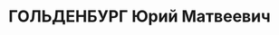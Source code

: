 ---
title: ГОЛЬДЕНБУРГ Юрий Матвеевич
description: '1897 р., м. Мелітополь Запорізької обл., робітник, чл. ВКП(б), освіта
  неповна вища, нач. управління капітального будівництва з-ду ім. Петровського.

  28.10.1937 р. за а/рад. діяльність засуджений до розстрілу, 29.10.1937 р. розстріляний.

  Реабілітований 08.04.1997 р.'
---